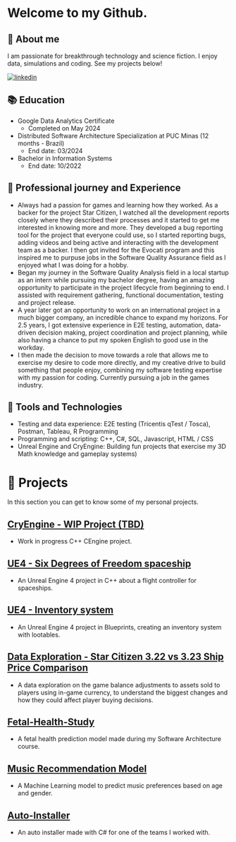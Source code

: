 
# Welcome to my Github.
## 🚀 About me
I am passionate for breakthrough technology and science fiction. I enjoy data, simulations and coding. See my projects below!

[![linkedin](https://img.shields.io/badge/linkedin-0A66C2?style=for-the-badge&logo=linkedin&logoColor=white)](https://www.linkedin.com/in/matheus-perches/)

## 📚 Education
- Google Data Analytics Certificate
    - Completed on May 2024
- Distributed Software Architecture Specialization at PUC Minas (12 months - Brazil)
    - End date: 03/2024
- Bachelor in Information Systems
    - End date: 10/2022

 ## 🔮 **Professional journey and Experience**
 - Always had a passion for games and learning how they worked. As a backer for the project Star Citizen, I watched all the development reports closely where they described their processes and it started to get me interested in knowing more and more. They developed a bug reporting tool for the project that everyone could use, so I started reporting bugs, adding videos and being active and interacting with the development team as a backer. I then got invited for the Evocati program and this inspired me to purpuse jobs in the Software Quality Assurance field as I enjoyed what I was doing for a hobby.
- Began my journey in the Software Quality Analysis field in a local startup as an intern while pursuing my bachelor degree, having an amazing opportunity to participate in the project lifecycle from beginning to end. I assisted with requirement gathering, functional documentation, testing and project release.
- A year later got an opportunity to work on an international project in a much bigger company, an incredible chance to expand my horizons. For 2.5 years, I got extensive experience in E2E testing, automation, data-driven decision making, project coordination and project planning, while also having a chance to put my spoken English to good use in the workday.
- I then made the decision to move towards a role that allows me to exercise my desire to code more directly, and my creative drive to build something that people enjoy, combining my software testing expertise with my passion for coding. Currently pursuing a job in the games industry.

## 🧪 **Tools and Technologies**
- Testing and data experience: E2E testing (Tricentis qTest / Tosca), Postman, Tableau, R Programming
- Programming and scripting: C++, C#, SQL, Javascript, HTML / CSS
- Unreal Engine and CryEngine: Building fun projects that exercise my 3D Math knowledge and gameplay systems)

# 📝 Projects
 In this section you can get to know some of my personal projects.

## [CryEngine - WIP Project (TBD)](https://github.com/matheusperches/cryprototype)
- Work in progress C++ CEngine project.
 
## [UE4 - Six Degrees of Freedom spaceship](https://github.com/matheusperches/PlaygroundProj)
- An Unreal Engine 4 project in C++ about a flight controller for spaceships.

## [UE4 - Inventory system](https://github.com/matheusperches/UE4-Inventory-Blueprints)

- An Unreal Engine 4 project in Blueprints, creating an inventory system with lootables.

## [Data Exploration - Star Citizen 3.22 vs 3.23 Ship Price Comparison](https://github.com/matheusperches/sc_ship_prices_322_323)
 - A data exploration on the game balance adjustments to assets sold to players using in-game currency, to understand the  biggest changes and how they could affect player buying decisions.

## [Fetal-Health-Study](https://github.com/matheusperches/Fetal-health-study)
- A fetal health prediction model made during my Software Architecture course.

## [Music Recommendation Model](https://github.com/matheusperches/MusicRecommendation)

- A Machine Learning model to predict music preferences based on age and gender.

## [Auto-Installer](https://github.com/matheusperches/Auto-Installer)

- An auto installer made with C# for one of the teams I worked with.
